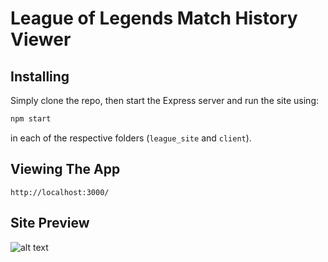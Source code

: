 # League of Legends Match History Viewer

## Installing

Simply clone the repo, then start the Express server and run the site using:

```bash
npm start
```

in each of the respective folders (`league_site` and `client`).

## Viewing The App

`http://localhost:3000/`

## Site Preview

![alt text](https://i.imgur.com/ZMteV0T.png)
